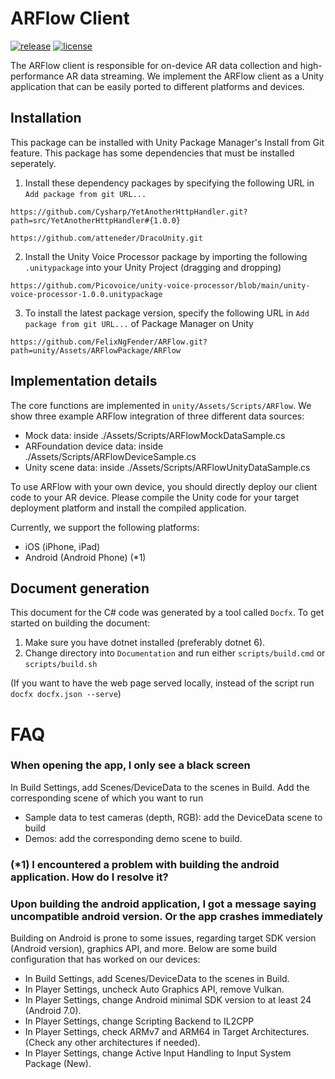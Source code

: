 # ARFlow Client
[![release](https://img.shields.io/badge/release-0.0.4-blue)]()
[![license](https://img.shields.io/badge/License-GNU%20GPL-green)](https://www.gnu.org/licenses/gpl-3.0.html)

The ARFlow client is responsible for on-device AR data collection and high-performance AR data streaming. We implement the ARFlow client as a Unity application that can be easily ported to different platforms and devices.

## Installation
This package can be installed with Unity Package Manager's Install from Git feature. This package has some dependencies that must be installed seperately.

1. Install these dependency packages by specifying the following URL in `Add package from git URL...`
```
https://github.com/Cysharp/YetAnotherHttpHandler.git?path=src/YetAnotherHttpHandler#{1.0.0}
```
```
https://github.com/atteneder/DracoUnity.git
```
2. Install the Unity Voice Processor package by importing the following `.unitypackage` into your Unity Project (dragging and dropping)
```
https://github.com/Picovoice/unity-voice-processor/blob/main/unity-voice-processor-1.0.0.unitypackage
```

3. To install the latest package version, specify the following URL in `Add package from git URL...` of Package Manager on Unity
```
https://github.com/FelixNgFender/ARFlow.git?path=unity/Assets/ARFlowPackage/ARFlow
```
## Implementation details

The core functions are implemented in `unity/Assets/Scripts/ARFlow`. We show three example ARFlow integration of three different data sources:

- Mock data: inside ./Assets/Scripts/ARFlowMockDataSample.cs
- ARFoundation device data: inside ./Assets/Scripts/ARFlowDeviceSample.cs
- Unity scene data: inside ./Assets/Scripts/ARFlowUnityDataSample.cs

To use ARFlow with your own device, you should directly deploy our client code to your AR device.
Please compile the Unity code for your target deployment platform and install the compiled application.

Currently, we support the following platforms:

- iOS (iPhone, iPad)
- Android (Android Phone) (*1)

<!-- TODO: client side address input and screenshot. -->

## Document generation
This document for the C# code was generated by a tool called `Docfx`. 
To get started on building the document:
1. Make sure you have dotnet installed (preferably dotnet 6). 
2. Change directory into `Documentation` and run either `scripts/build.cmd` or `scripts/build.sh`

(If you want to have the web page served locally, instead of the script run `docfx docfx.json --serve`)

# FAQ
### When opening the app, I only see a black screen
In Build Settings, add Scenes/DeviceData to the scenes in Build. Add the corresponding scene of which you want to run
- Sample data to test cameras (depth, RGB): add the DeviceData scene to build
- Demos: add the corresponding demo scene to build.

### (*1) I encountered a problem with building the android application. How do I resolve it?
### Upon building the android application, I got a message saying uncompatible android version. Or the app crashes immediately
Building on Android is prone to some issues, regarding target SDK version (Android version), graphics API, and more. 
Below are some build configuration that has worked on our devices:
- In Build Settings, add Scenes/DeviceData to the scenes in Build.
- In Player Settings, uncheck Auto Graphics API, remove Vulkan.
- In Player Settings, change Android minimal SDK version to at least 24 (Android 7.0).
- In Player Settings, change Scripting Backend to IL2CPP
- In Player Settings, check ARMv7 and ARM64 in Target Architectures. (Check any other architectures if needed).
- In Player Settings, change Active Input Handling to Input System Package (New).
